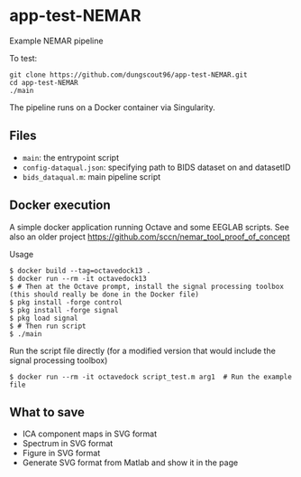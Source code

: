 # app-test-NEMAR
Example NEMAR pipeline

To test:
```
git clone https://github.com/dungscout96/app-test-NEMAR.git
cd app-test-NEMAR
./main
```

The pipeline runs on a Docker container via Singularity. 

## Files
- `main`: the entrypoint script
- `config-dataqual.json`: specifying path to BIDS dataset on and datasetID
- `bids_dataqual.m`: main pipeline script

## Docker execution

A simple docker application running Octave and some EEGLAB scripts. See also an older project https://github.com/sccn/nemar_tool_proof_of_concept

Usage
```
$ docker build --tag=octavedock13 .
$ docker run --rm -it octavedock13
$ # Then at the Octave prompt, install the signal processing toolbox (this should really be done in the Docker file)
$ pkg install -forge control
$ pkg install -forge signal
$ pkg load signal
$ # Then run script
$ ./main
```

Run the script file directly (for a modified version that would include the signal processing toolbox)

```
$ docker run --rm -it octavedock script_test.m arg1  # Run the example file
```

## What to save
- ICA component maps in SVG format
- Spectrum in SVG format
- Figure in SVG format 
- Generate SVG format from Matlab and show it in the page
